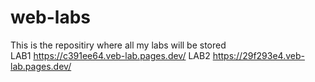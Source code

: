 # web-labs
This is the repositiry where all my labs will be stored <br>
LAB1 https://c391ee64.veb-lab.pages.dev/
LAB2 https://29f293e4.veb-lab.pages.dev/
